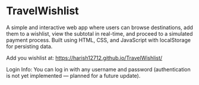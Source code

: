 # TravelWishlist
A simple and interactive web app where users can browse destinations, add them to a wishlist, view the subtotal in real-time, and proceed to a simulated payment process. Built using HTML, CSS, and JavaScript with localStorage for persisting data.

Add you wishlist at:
https://harish12712.github.io/TravelWishlist/

Login Info:
You can log in with any username and password (authentication is not yet implemented — planned for a future update).

